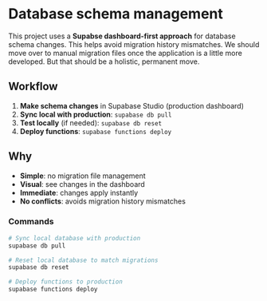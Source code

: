 # Database schema management

This project uses a **Supabse dashboard-first approach** for database schema changes. This helps avoid migration history mismatches. We should move over to manual migration files once the application is a little more developed. But that should be a holistic, permanent move.

## Workflow

1. **Make schema changes** in Supabase Studio (production dashboard)
2. **Sync local with production**: `supabase db pull`
3. **Test locally** (if needed): `supabase db reset`
4. **Deploy functions**: `supabase functions deploy`

## Why

- **Simple**: no migration file management
- **Visual**: see changes in the dashboard
- **Immediate**: changes apply instantly
- **No conflicts**: avoids migration history mismatches

### Commands

```bash
# Sync local database with production
supabase db pull

# Reset local database to match migrations
supabase db reset

# Deploy functions to production
supabase functions deploy
```
